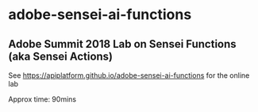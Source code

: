 # adobe-sensei-ai-functions

## Adobe Summit 2018 Lab on Sensei Functions (aka Sensei Actions)

See https://apiplatform.github.io/adobe-sensei-ai-functions for the online lab

Approx time: 90mins